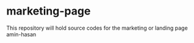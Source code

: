 # marketing-page
This repository will hold source codes for the marketing or landing page
amin-hasan
